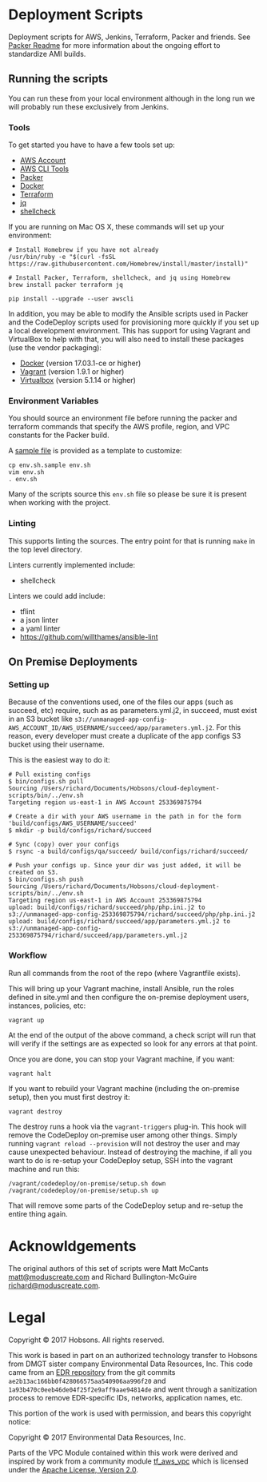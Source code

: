 # Deployment Scripts

Deployment scripts for AWS, Jenkins, Terraform, Packer and friends. See [Packer Readme](packer/README.md) for more information about the ongoing effort to standardize AMI builds.

## Running the scripts

You can run these from your local environment although in the long run we will probably run these exclusively from Jenkins.

### Tools
To get started you have to have a few tools set up:

* [AWS Account](https://aws.amazon.com/)
* [AWS CLI Tools](https://aws.amazon.com/cli/)
* [Packer](https://www.packer.io/)
* [Docker](https://www.docker.com/)
* [Terraform](https://www.terraform.io/)
* [jq](https://stedolan.github.io/jq/)
* [shellcheck](http://www.shellcheck.net/)

If you are running on Mac OS X, these commands will set up your environment:

    # Install Homebrew if you have not already
    /usr/bin/ruby -e "$(curl -fsSL https://raw.githubusercontent.com/Homebrew/install/master/install)"

    # Install Packer, Terraform, shellcheck, and jq using Homebrew
    brew install packer terraform jq

    pip install --upgrade --user awscli

In addition, you may be able to modify the Ansible scripts used in Packer and the CodeDeploy scripts used for provisioning more quickly if you set up a local development environment. This has support for using Vagrant and VirtualBox to help with that, you will also need to install these packages (use the vendor packaging):

* [Docker](https://www.docker.com/) (version 17.03.1-ce or higher)
* [Vagrant](https://www.vagrantup.com/) (version 1.9.1 or higher)
* [Virtualbox](https://www.vagrantup.com/) (version 5.1.14 or higher)

### Environment Variables
You should source an environment file before running the packer and terraform commands that specify the AWS profile, region, and VPC constants for the Packer build.

A [sample file](env.sh.sample) is provided as a template to customize:

```
cp env.sh.sample env.sh
vim env.sh
. env.sh
```
Many of the scripts source this `env.sh` file so please be sure it is present when working with the project.

### Linting
This supports linting the sources. The entry point for that is running `make` in the top level directory.

Linters currently implemented include:

* shellcheck

Linters we could add include:

* tflint
* a json linter
* a yaml linter
* https://github.com/willthames/ansible-lint


## On Premise Deployments

### Setting up

Because of the conventions used, one of the files our apps (such as succeed, etc) require, such as as parameters.yml.j2, in succeed, must exist in an S3 bucket like `s3://unmanaged-app-config-AWS_ACCOUNT_ID/AWS_USERNAME/succeed/app/parameters.yml.j2`.
For this reason, every developer must create a duplicate of the app configs S3 bucket using their username.

This is the easiest way to do it:
```
# Pull existing configs
$ bin/configs.sh pull
Sourcing /Users/richard/Documents/Hobsons/cloud-deployment-scripts/bin/../env.sh
Targeting region us-east-1 in AWS Account 253369875794

# Create a dir with your AWS username in the path in for the form 'build/configs/AWS_USERNAME/succeed'
$ mkdir -p build/configs/richard/succeed

# Sync (copy) over your configs
$ rsync -a build/configs/qa/succeed/ build/configs/richard/succeed/

# Push your configs up. Since your dir was just added, it will be created on S3.
$ bin/configs.sh push
Sourcing /Users/richard/Documents/Hobsons/cloud-deployment-scripts/bin/../env.sh
Targeting region us-east-1 in AWS Account 253369875794
upload: build/configs/richard/succeed/php/php.ini.j2 to s3://unmanaged-app-config-253369875794/richard/succeed/php/php.ini.j2
upload: build/configs/richard/succeed/app/parameters.yml.j2 to s3://unmanaged-app-config-253369875794/richard/succeed/app/parameters.yml.j2
```

### Workflow

Run all commands from the root of the repo (where Vagrantfile exists).

This will bring up your Vagrant machine, install Ansible, run the roles defined in site.yml and then configure the on-premise deployment users, instances, policies, etc:
```
vagrant up
```
At the end of the output of the above command, a check script will run that will verify if the settings are as expected so look for any errors at that point.

Once you are done, you can stop your Vagrant machine, if you want:
```
vagrant halt
```

If you want to rebuild your Vagrant machine (including the on-premise setup), then you must first destroy it:
```
vagrant destroy
```
The destroy runs a hook via the `vagrant-triggers` plug-in. This hook will remove the CodeDeploy on-premise user among other things. Simply running `vagrant reload --provision` will not destroy the user and may cause unexpected behaviour.
Instead of destroying the machine, if all you want to do is re-setup your CodeDeploy setup, SSH into the vagrant machine and run this:
```
/vagrant/codedeploy/on-premise/setup.sh down
/vagrant/codedeploy/on-premise/setup.sh up
```
That will remove some parts of the CodeDeploy setup and re-setup the entire thing again.


# Acknowldgements

The original authors of this set of scripts were Matt McCants <matt@moduscreate.com> and Richard Bullington-McGuire <richard@moduscreate.com>.

# Legal

Copyright © 2017 Hobsons. All rights reserved.

This work is based in part on an authorized technology transfer to Hobsons from DMGT sister company Environmental Data Resources, Inc. This code came from an [EDR repository](https://github.com/EDRInc/Platform-Deploy-Scripts) from the git commits `ae2b13ac166bb0f428066575aa540906aa996f20` and `1a93b470c0eeb46de04f25f2e9aff9aae94814de` and went
through a sanitization process to remove EDR-specific IDs, networks, application names, etc.

This portion of the work is used with permission, and bears this copyright notice:

Copyright © 2017 Environmental Data Resources, Inc.

Parts of the VPC Module contained within this work were derived and inspired by work from a community module [tf_aws_vpc](https://github.com/terraform-community-modules/tf_aws_vpc) which is licensed under the [Apache License, Version 2.0](http://www.apache.org/licenses/LICENSE-2.0).

